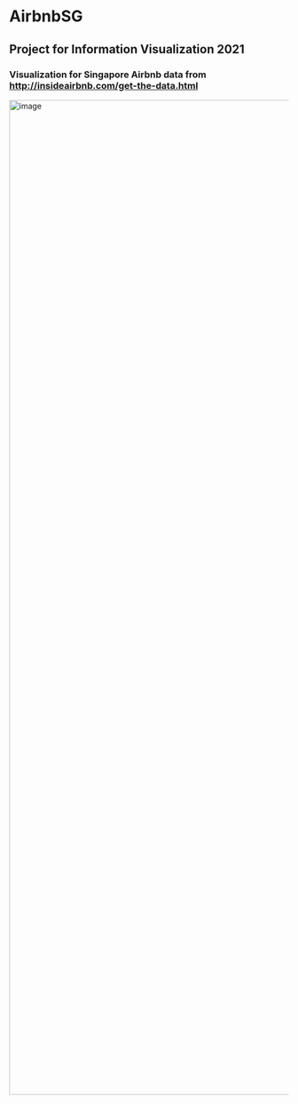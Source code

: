 # AirbnbSG
## Project for Information Visualization 2021

### Visualization for Singapore Airbnb data from http://insideairbnb.com/get-the-data.html

<img width="1792" alt="image" src="https://user-images.githubusercontent.com/50259233/121793510-bb735780-cc3a-11eb-9019-00a18536469f.png">
